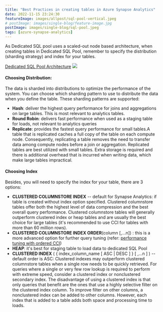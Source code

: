 ```yaml
---
title: "Best Practices in creating tables in Azure Synapse Analytics"
date: 2022-11-15 23:24:30
featureImage: images/allpost/sql-pool-vertical.jpeg
# postImage: images/single-blog/feature-image.jpg
postImage: images/single-blog/sql-pool.jpeg
tags: [azure-synapse-analytics]
---
```


As Dedicated SQL pool uses a scaled-out node based architecture, when creating tables in Dedicated SQL Pool, remember to specify the distribution (sharding strategy) and index for your tables. 

[Dedicated SQL Pool Architecture](https://docs.microsoft.com/en-us/azure/synapse-analytics/sql-data-warehouse/massively-parallel-processing-mpp-architecture)
![](https://learn.microsoft.com/en-us/azure/synapse-analytics/sql-data-warehouse/media/massively-parallel-processing-mpp-architecture/massively-parallel-processing-mpp-architecture.png)

#### Choosing Distribution: 
The data is sharded into distributions to optimize the performance of the system. You can choose which sharding pattern to use to distribute the data when you define the table. These sharding patterns are supported:
* **Hash**: deliver the highest query performance for joins and aggregations on large tables. This is most relevant to analytics tables. 
* **Round Robin**: delivers fast performance when used as a staging table for loads, not relevant to analytics queries
* **Replicate**: provides the fastest query performance for small tables.A table that is replicated caches a full copy of the table on each compute node. Consequently, replicating a table removes the need to transfer data among compute nodes before a join or aggregation. Replicated tables are best utilized with small tables. Extra storage is required and there is additional overhead that is incurred when writing data, which make large tables impractical.

#### Choosing Index
Besides, you will need to specify the index for your table, there are 3 options:
* **CLUSTERED COLUMNSTORE INDEX** -- default for Synapse Analytics: if table is created without index option specified. Clustered columnstore tables offer both the highest level of data compression and the best overall query performance. Clustered columnstore tables will generally outperform clustered index or heap tables and are usually the best choice for large tables (it's recommended to use CCI for tables with more than 60 million rows).
* **CLUSTERED COLUMNSTORE INDEX ORDER**(column [,...n]) : this is a more advanced option for further query tuning (refer: [performance tuning with ordered CCI](https://docs.microsoft.com/en-us/azure/synapse-analytics/sql-data-warehouse/performance-tuning-ordered-cci?view=azure-sqldw-latest#query-performance))
* **HEAP**: it's best for staging table to load data to dedicated SQL Pool
* **CLUSTERED INDEX** ( { index_column_name [ ASC | DESC ] } [ ,...n ] ) -- default order is ASC: Clustered indexes may outperform clustered columnstore tables when a single row needs to be quickly retrieved. For queries where a single or very few row lookup is required to perform with extreme speed, consider a clustered index or nonclustered secondary index. The disadvantage of using a clustered index is that only queries that benefit are the ones that use a highly selective filter on the clustered index column. To improve filter on other columns, a nonclustered index can be added to other columns. However, each index that is added to a table adds both space and processing time to loads.


